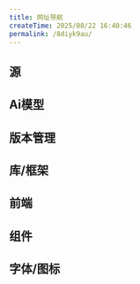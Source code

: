 ```yaml
---
title: 网址导航
createTime: 2025/08/22 16:40:46
permalink: /8diyk9au/
---
```


<LinkCard icon="devicon:homebrew" title="Homebrew" href="https://brew.sh/" description="The Missing Package Manager for macOS (or Linux)" />

## 源
<CardGrid>
    <LinkCard icon="el:github" title="Github源" href="https://mirrors.tuna.tsinghua.edu.cn/help/pypi/" />
    <LinkCard icon="token-branded:pip" title="PIP源" href="https://mirrors.tuna.tsinghua.edu.cn/help/pypi/" />
    <LinkCard icon="skill-icons:ubuntu-dark" title="Ubuntu源" href="https://mirrors.tuna.tsinghua.edu.cn/help/ubuntu/" />
    <LinkCard icon="pixel:huggingface" title="Huggingface源" href="https://hf-mirror.com" />
    <LinkCard icon="streamline-flex-color:vpn-connection-flat" title="网络加速" href="https://github.com/mzz2017/gg" />
</CardGrid>

## Ai模型
<CardGrid>
    <LinkCard icon="pixel:huggingface" title="Huggingface" href="https://huggingface.co/models" />
    <LinkCard icon="twemoji:astonished-face" title="ModelScope" href="https://www.modelscope.cn/models" />
</CardGrid>

## 版本管理
<CardGrid>
    <LinkCard icon="logos:nvm" title="Nvm" href="https://nvm.uihtm.com/doc/guide.html" />
    <LinkCard icon="skill-icons:anaconda-dark" title="Miniconda" href="https://www.anaconda.com/download/success" />
</CardGrid>

## 库/框架
<CardGrid>
    <LinkCard icon="skill-icons:docker" title="Docker" href="https://hub.docker.com/" />
    <LinkCard icon="twemoji:astonished-face" title="Autox.js" href="https://autoxjs.dayudada.com/" />
</CardGrid>

## 前端
<CardGrid>
    <LinkCard icon="skill-icons:vuejs-dark" title="Vue" href="https://cn.vuejs.org/" />
    <LinkCard icon="twemoji:astonished-face" title="Uniapp" href="https://uniapp.dcloud.net.cn/quickstart.html" />
    <LinkCard icon="skill-icons:electron" title="Electron" href="https://www.electronjs.org/zh/docs/latest/" />
</CardGrid>

## 组件
<CardGrid>
    <LinkCard icon="logos:element" title="Element-ui" href="https://element-plus.org/zh-CN/" />
</CardGrid>

## 字体/图标
<CardGrid>
    <LinkCard icon="simple-icons:iconify" title="iconify" href="https://icon-sets.iconify.design/" />
    <LinkCard icon="twemoji:astonished-face" title="iconfont" href="https://www.iconfont.cn/" />
</CardGrid>